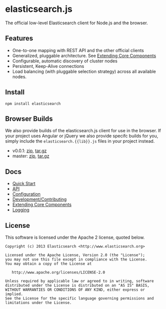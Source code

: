 # elasticsearch.js

The official low-level Elasticsearch client for Node.js and the browser.

## Features

 - One-to-one mapping with REST API and the other official clients
 - Generalized, pluggable architecture. See [Extending Core Components](http://elasticsearch.github.io/elasticsearch-js/index.html#extending)
 - Configurable, automatic discovery of cluster nodes
 - Persistent, Keep-Alive connections
 - Load balancing (with pluggable selection strategy) across all available nodes.

## Install

```
npm install elasticsearch
```

## Browser Builds

We also provide builds of the elasticsearch.js client for use in the browser. If your project uses Angular or jQuery we also provide specifc builds for you, simply include the `elasticsearch.{{lib}}.js` files in your project instead.

 - v0.0.1: [zip](https://download.elasticsearch.org/elasticsearch/elasticsearch-js/0.0.1/elasticsearch-js.zip), [tar.gz](https://download.elasticsearch.org/elasticsearch/elasticsearch-js/0.0.1/elasticsearch-js.tar.gz)
 - master: [zip](https://download.elasticsearch.org/elasticsearch/elasticsearch-js/master/elasticsearch-js.zip), [tar.gz](https://download.elasticsearch.org/elasticsearch/elasticsearch-js/master/elasticsearch-js.tar.gz)

## Docs
 - [Quick Start](http://elasticsearch.github.io/elasticsearch-js/index.html#quick-start)
 - [API](http://elasticsearch.github.io/elasticsearch-js/api.html)
 - [Configuration](http://elasticsearch.github.io/elasticsearch-js/index.html#configuration)
 - [Development/Contributing](http://elasticsearch.github.io/elasticsearch-js/index.html#dev)
 - [Extending Core Components](http://elasticsearch.github.io/elasticsearch-js/index.html#extending)
 - [Logging](http://elasticsearch.github.io/elasticsearch-js/index.html#logging)

## License

This software is licensed under the Apache 2 license, quoted below.

    Copyright (c) 2013 Elasticsearch <http://www.elasticsearch.org>

    Licensed under the Apache License, Version 2.0 (the "License");
    you may not use this file except in compliance with the License.
    You may obtain a copy of the License at

       http://www.apache.org/licenses/LICENSE-2.0

    Unless required by applicable law or agreed to in writing, software
    distributed under the License is distributed on an "AS IS" BASIS,
    WITHOUT WARRANTIES OR CONDITIONS OF ANY KIND, either express or implied.
    See the License for the specific language governing permissions and
    limitations under the License.